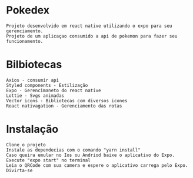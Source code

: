 # Pokedex

    Projeto desenvolvido em react native utilizando o expo para seu gerenciamento. 
    Projeto de um aplicaçao consumido a api de pokemon para fazer seu funcionamento.

# Bilbiotecas

    Axios - consumir api
    Styled components - Estilização
    Expo - Gerencimaneto do react native
    Lottie - Svgs animadas
    Vector icons - Bibliotecas com diversos icones
    React nativagation - Gerenciamento das rotas

# Instalação

    Clone o projeto 
    Instale as dependecias com o comando "yarn install"
    Caso queira emular no Ios ou Andriod baixe o aplicativo do Expo.
    Execute "expo start" no terminal
    Leia o QRCode com sua camera e espere o aplicativo carrega pelo Expo.
    Divirta-se